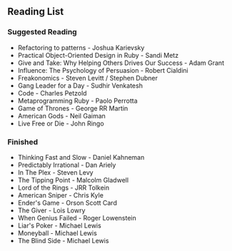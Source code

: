 ## Reading List

### Suggested Reading

* Refactoring to patterns - Joshua Karievsky
* Practical Object-Oriented Design in Ruby - Sandi Metz
* Give and Take: Why Helping Others Drives Our Success - Adam Grant
* Influence: The Psychology of Persuasion - Robert Cialdini
* Freakonomics - Steven Levitt / Stephen Dubner
* Gang Leader for a Day - Sudhir Venkatesh
* Code - Charles Petzold
* Metaprogramming Ruby - Paolo Perrotta
* Game of Thrones - George RR Martin
* American Gods - Neil Gaiman
* Live Free or Die - John Ringo

### Finished

* Thinking Fast and Slow - Daniel Kahneman
* Predictably Irrational - Dan Ariely
* In The Plex - Steven Levy
* The Tipping Point - Malcolm Gladwell
* Lord of the Rings - JRR Tolkein
* American Sniper - Chris Kyle
* Ender's Game - Orson Scott Card
* The Giver - Lois Lowry
* When Genius Failed - Roger Lowenstein
* Liar's Poker - Michael Lewis
* Moneyball - Michael Lewis
* The Blind Side - Michael Lewis

